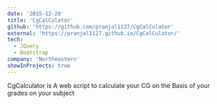 ```yaml
---
date: '2015-12-20'
title: 'CgCalCulator'
github: 'https://github.com/pranjal1127/CgCalCulator'
external: 'https://pranjal1127.github.io/CgCalCulator/'
tech:
  - JQuery
  - Bootstrap
company: 'Northeastern'
showInProjects: true
---
```


CgCalculator is A web script to calculate your CG on the Basis of your grades on your subject
